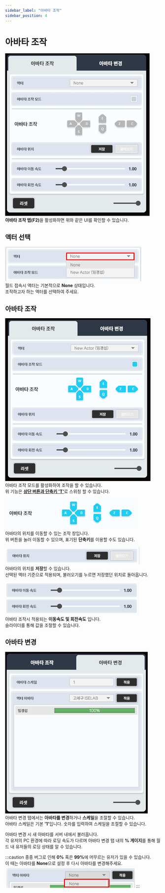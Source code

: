 ```yaml
---
sidebar_label: "아바타 조작"
sidebar_position: 4
---
```


# 아바타 조작

![Control](/img/Page_Control/Control_15.png) <br/>
<span class="highlight_text">**아바타 조작 탭(F2)**</span>을 활성화하면 위와 같은 UI를 확인할 수 있습니다.

## 액터 선택

![Control](/img/Page_Control/Control_16.png) <br/>
월드 접속시 액터는 기본적으로 <span class="highlight_text">**None**</span> 상태입니다. <br/>
조작하고자 하는 액터를 선택하여 주세요.

## 아바타 조작

![Control](/img/Page_Control/Control_17.png) <br/>
아바타 조작 모드를 활성화하여 조작을 할 수 있습니다. <br/>
위 기능은 <a href="../virdy-docs-control/ui#카메라--아바타-조작-전환" class="custom-link">**상단 버튼과 단축키 'T'**</a>로 스위칭 할 수 있습니다.

![Control](/img/Page_Control/Control_18.png) <br/>
아바타의 위치를 이동할 수 있는 조작 창입니다. <br/>
위 버튼을 눌러 이동할 수 있으며, 표기된 <span class="highlight_text">**단축키**</span>를 이용할 수도 있습니다.

![Control](/img/Page_Control/Control_19.png) <br/>
아바타의 위치를 <span class="highlight_text">**저장**</span>할 수 있습니다. <br/>
선택된 액터 기준으로 적용되며, 불러오기를 누르면 저장했던 위치로 돌아옵니다.

![Control](/img/Page_Control/Control_20.png) <br/>
아바타 조작시 적용되는 <span class="highlight_text">**이동속도 및 회전속도**</span> 입니다. <br/>
슬라이더를 통해 값을 조절할 수 있습니다.

## 아바타 변경

![Control](/img/Page_Control/Control_21.png) <br/>
아바타 변경 탭에서는 <span class="highlight_text">**아바타를 변경**</span>하거나 <span class="highlight_text">**스케일**</span>을 조절할 수 있습니다. <br/>
아바타 스케일은 기본 <span class="highlight_text">**'1'**</span>입니다. 숫자를 입력하여 스케일을 조절할 수 있습니다. <br/>

아바타 변경 시 새 아바타를 서버 내에서 불러옵니다. <br/>
각 유저의 PC 환경에 따라 로딩 속도가 다르며 아바타 변경 탭 내의 <span class="highlight_text">**% 게이지**</span>를 통해 월드 내 유저들의 로딩 상태를 알 수 있습니다.


:::caution
종종 버그로 인해 **0%** 혹은 <strong>99%</strong>에 머무르는 유저가 있을 수 있습니다. <br/>
이 때는 아바타를 **None**으로 설정 후 다시 아바타를 변경해주세요. <br/>
![Control](/img/Page_Control/Control_22.png)
:::